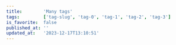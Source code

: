 ```yaml
---
title:        'Many tags'
tags:         ['tag-slug', 'tag-0', 'tag-1', 'tag-2', 'tag-3']
is_favorite:  false
published_at: ''
updated_at:   '2023-12-17T13:10:51'
---
```


